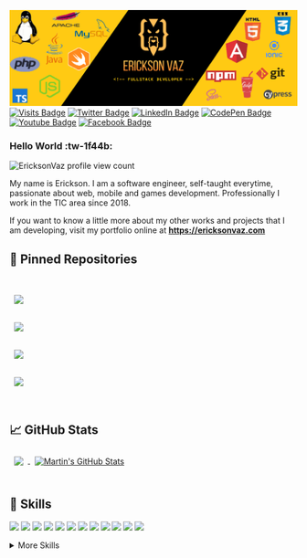 [![Erickson Vaz GitHub Banner](./assets/bannerGitHub.png)](https://ericksonvaz.com)
[![Visits Badge](https://badges.pufler.dev/visits/ericksonvaz/ericksonvaz)](https://ericksonvaz.com)
[![Twitter Badge](https://img.shields.io/badge/Twitter-Profile-informational?style=flat&logo=twitter&logoColor=white&color=1CA2F1)](https://twitter.com/vaz_erickson)
[![LinkedIn Badge](https://img.shields.io/badge/LinkedIn-Profile-informational?style=flat&logo=linkedin&logoColor=white&color=0D76A8)](https://www.linkedin.com/in/erickson-de-carvalho-vaz-a14070111/)
[![CodePen Badge](https://img.shields.io/badge/CodePen-Profile-informational?style=flat&logo=codepen&logoColor=white&color=black)](https://codepen.io/ericksonvaz)
[![Youtube Badge](https://img.shields.io/badge/Youtube-Profile-informational?style=flat&logo=youtube&logoColor=red&color=FF0000)](https://www.youtube.com/channel/UCUD-Aj1jm7urMpiHGjVu83A)
[![Facebook Badge](https://img.shields.io/badge/Facebok-Profile-informational?style=flat&logo=facebook&logoColor=white&color=1877F2)](https://web.facebook.com/diariodeumprogramador)



### Hello World :tw-1f44b:

![EricksonVaz profile view count](https://komarev.com/ghpvc/?username=EricksonVaz&color=brightgreen)
<br>

My name is Erickson. I am a software engineer, self-taught everytime, passionate about web, mobile and games development.
Professionally I work in the TIC area since 2018.

If you want to know a little more about my other works and projects that I am developing, visit my portfolio online at <strong>https://ericksonvaz.com</strong>

## 📌 Pinned Repositories

<br>
<a href="https://github.com/EricksonVaz/sass_project_workflow">
  <img align="center" style="margin:1rem 0.5rem" src="https://github-readme-stats.vercel.app/api/pin/?username=EricksonVaz&repo=sass_project_workflow&title_color=ffffff&text_color=c9cacc&icon_color=4AB197&bg_color=1A2B34" />
</a>

<br>
<a href="https://github.com/EricksonVaz/frontendWebDevelopment">
  <img align="center" style="margin:1rem 0.5rem" src="https://github-readme-stats.vercel.app/api/pin/?username=EricksonVaz&repo=frontendWebDevelopment&title_color=ffffff&text_color=c9cacc&icon_color=4AB197&bg_color=1A2B34" />
</a>

<br>
<a href="https://github.com/EricksonVaz/JS100DayChallenge">
  <img align="center" style="margin:1rem 0.5rem" src="https://github-readme-stats.vercel.app/api/pin/?username=EricksonVaz&repo=JS100DayChallenge&title_color=ffffff&text_color=c9cacc&icon_color=4AB197&bg_color=1A2B34" />
</a>

<br>
<a href="https://github.com/EricksonVaz/AndroidTvAppTutorial">
  <img align="center" style="margin:1rem 0.5rem" src="https://github-readme-stats.vercel.app/api/pin/?username=EricksonVaz&repo=AndroidTvAppTutorial&title_color=ffffff&text_color=c9cacc&icon_color=4AB197&bg_color=1A2B34" />
</a>

<br>
<br>

## &#x1f4c8; GitHub Stats

<a href="https://github.com/EricksonVaz">
  <img align="center" style="margin:0.5rem" src="https://github-readme-stats.vercel.app/api/top-langs/?username=EricksonVaz&hide=html,css&title_color=ffffff&text_color=c9cacc&icon_color=4AB197&bg_color=1A2B34" />
</a>

<a href="https://github.com/EricksonVaz">
  <img align="center" style="margin:0.5rem" src="https://github-readme-stats.vercel.app/api?username=EricksonVaz&show_icons=true&line_height=27&count_private=true&title_color=ffffff&text_color=c9cacc&icon_color=4AB097&bg_color=1A2B34" alt="Martin's GitHub Stats" />
</a>

<br>
<br>

## 💼 Skills

![](https://img.shields.io/badge/Code-Angular-informational?style=flat&logo=angular&logoColor=white&color=4AB197)
![](https://img.shields.io/badge/Code-Ionic-informational?style=flat&logo=ionic&logoColor=white&color=4AB197)
![](https://img.shields.io/badge/Code-PHP-informational?style=flat&logo=php&logoColor=white&color=4AB197)
![](https://img.shields.io/badge/Code-Yii-informational?style=flat&logo=yii&logoColor=white&color=4AB197)
![](https://img.shields.io/badge/Code-JavaScript-informational?style=flat&logo=JavaScript&logoColor=white&color=4AB197)
![](https://img.shields.io/badge/Code-TypeScript-informational?style=flat&logo=TypeScript&logoColor=white&color=4AB197)
![](https://img.shields.io/badge/Code-Java-informational?style=flat&logo=Java&logoColor=white&color=4AB197)
![](https://img.shields.io/badge/Code-SwiftUI-informational?style=flat&logo=swift&logoColor=white&color=4AB197)
![](https://img.shields.io/badge/Code-MySQL-informational?style=flat&logo=MySQL&logoColor=white&color=4AB197)
![](https://img.shields.io/badge/Code-Wordpress-informational?style=flat&logo=wordpress&logoColor=white&color=4AB197)
![](https://img.shields.io/badge/Code-HTML-informational?style=flat&logo=html&logoColor=white&color=4AB197)
![](https://img.shields.io/badge/Code-Jquery-informational?style=flat&logo=Jquery&logoColor=white&color=4AB197)


<details>
<summary>More Skills</summary>
<br>

![](https://img.shields.io/badge/Style-CSS-informational?style=flat&logo=css3&logoColor=white&color=4AB197)
![](https://img.shields.io/badge/Style-Bootstrap-informational?style=flat&logo=Bootstrap&logoColor=white&color=4AB197)
![](https://img.shields.io/badge/Style-Sass-informational?style=flat&logo=Sass&logoColor=white&color=4AB197)

<br>

![](https://img.shields.io/badge/Tools-Firebase-informational?style=flat&logo=firebase&logoColor=white&color=4AB197)
![](https://img.shields.io/badge/Tools-Composer-informational?style=flat&logo=composer&logoColor=white&color=4AB197)
![](https://img.shields.io/badge/Tools-Git-informational?style=flat&logo=Git&logoColor=white&color=4AB197)
![](https://img.shields.io/badge/Tools-GitHub-informational?style=flat&logo=GitHub&logoColor=white&color=4AB197)
![](https://img.shields.io/badge/Tools-Bitbucket-informational?style=flat&logo=Bitbucket&logoColor=white&color=4AB197)
![](https://img.shields.io/badge/Tools-Gulp-informational?style=flat&logo=gulp&logoColor=white&color=4AB197)
![](https://img.shields.io/badge/Tools-NPM-informational?style=flat&logo=npm&logoColor=white&color=4AB197)
![](https://img.shields.io/badge/Tools-Postman-informational?style=flat&logo=Postman&logoColor=white&color=4AB197)
![](https://img.shields.io/badge/Tools-Apache-informational?style=flat&logo=apache&logoColor=white&color=4AB197)

<br>

![](https://img.shields.io/badge/Test-Cypress-informational?style=flat&logo=Cypress&logoColor=white&color=4AB197)

</details>

<br>
